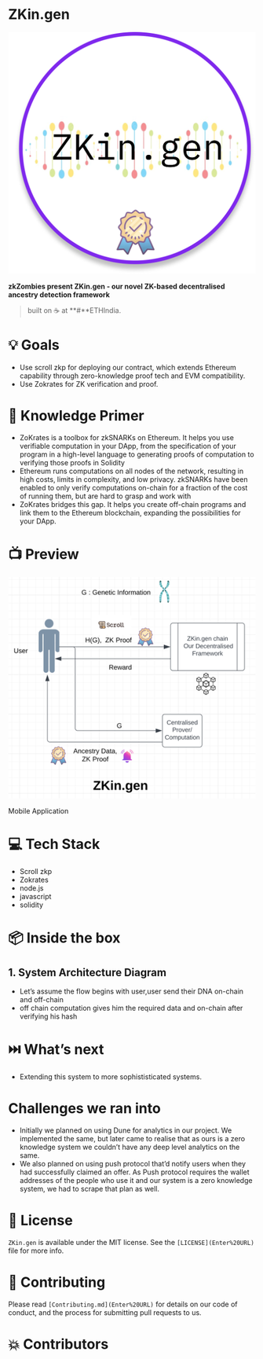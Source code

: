 # ZKin.gen

![Untitled](Untitled.png)

**zkZombies present ZKin.gen - our novel ZK-based decentralised ancestry detection framework**  

> built on ☕ at **#**ETHIndia.
> 

# 💡 Goals

- Use scroll zkp for deploying our contract, which extends Ethereum capability through zero-knowledge proof tech and EVM compatibility.
- Use Zokrates for ZK verification and proof.

# 🧠 Knowledge Primer

- ZoKrates is a toolbox for zkSNARKs on Ethereum. It helps you use verifiable computation in your DApp, from the specification of your program in a high-level language to generating proofs of computation to verifying those proofs in Solidity
- Ethereum runs computations on all nodes of the network, resulting in high costs, limits in complexity, and low privacy. zkSNARKs have been enabled to only verify computations on-chain for a fraction of the cost of running them, but are hard to grasp and work with
- ZoKrates bridges this gap. It helps you create off-chain programs and link them to the Ethereum blockchain, expanding the possibilities for your DApp.

# 📺 Preview

![Untitled](Untitled%201.png)

Mobile Application

# 💻 Tech Stack

- Scroll zkp
- Zokrates
- node.js
- javascript
- solidity

# 📦 Inside the box

## 1. System Architecture Diagram

- Let’s assume the flow begins with user,user send their DNA on-chain and off-chain
- off chain computation gives him the required data and on-chain after verifying his hash

## 

# ⏭️ What’s next

- Extending this system to more sophististicated systems.

# Challenges we ran into

- Initially we planned on using Dune for analytics in our project. We implemented the same, but later came to realise that as ours is a zero knowledge system we couldn’t have any deep level analytics on the same.
- We also planned on using push protocol that’d notify users when they had successfully claimed an offer. As Push protocol requires the wallet addresses of the people who use it and our system is a zero knowledge system, we had to scrape that plan as well.

# 📜 License

`ZKin.gen` is available under the MIT license. See the `[LICENSE](Enter%20URL)` file for more info.

# 🤝 Contributing

Please read `[Contributing.md](Enter%20URL)` for details on our code of conduct, and the process for submitting pull requests to us.

# 💥 Contributors

# 

##